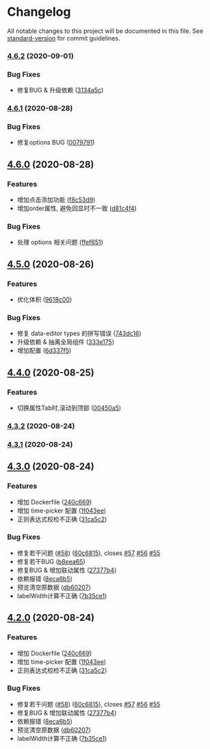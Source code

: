# Changelog

All notable changes to this project will be documented in this file. See [standard-version](https://github.com/conventional-changelog/standard-version) for commit guidelines.

### [4.6.2](https://github.com/dream2023/vue-ele-form-generator/compare/v4.6.1...v4.6.2) (2020-09-01)


### Bug Fixes

* 修复BUG & 升级依赖 ([3134a5c](https://github.com/dream2023/vue-ele-form-generator/commit/3134a5cc0608abe4b838dc94067564b79701e872))

### [4.6.1](https://github.com/dream2023/vue-ele-form-generator/compare/v4.6.0...v4.6.1) (2020-08-28)


### Bug Fixes

* 修复options BUG ([0079791](https://github.com/dream2023/vue-ele-form-generator/commit/00797910c57c669d6e2163d7317894e01fb28850))

## [4.6.0](https://github.com/dream2023/vue-ele-form-generator/compare/v4.5.0...v4.6.0) (2020-08-28)


### Features

* 增加点击添加功能 ([f8c53d9](https://github.com/dream2023/vue-ele-form-generator/commit/f8c53d9396e22dea7611cf3d13398bcbc4fac897))
* 增加order属性, 避免回显时不一致 ([d81c4f4](https://github.com/dream2023/vue-ele-form-generator/commit/d81c4f43050112bfd47f458b8fb160993a94b4b2))


### Bug Fixes

* 处理 options 相关问题 ([ffef651](https://github.com/dream2023/vue-ele-form-generator/commit/ffef651e571037b501ce801be9c47598037e1801))

## [4.5.0](https://github.com/dream2023/vue-ele-form-generator/compare/v4.4.0...v4.5.0) (2020-08-26)


### Features

* 优化体积 ([9618c00](https://github.com/dream2023/vue-ele-form-generator/commit/9618c0017eb5bfe7a0526d07a0ae7b5c4660960e))


### Bug Fixes

* 修复 data-editor types 的拼写错误 ([743dc16](https://github.com/dream2023/vue-ele-form-generator/commit/743dc16c45786104d7e5ac52c0771ae75e320bc3))
* 升级依赖 & 抽离全局组件 ([333e175](https://github.com/dream2023/vue-ele-form-generator/commit/333e175908ddf1c5339aca15dabc615d224cf247))
* 增加配置 ([6d337f5](https://github.com/dream2023/vue-ele-form-generator/commit/6d337f5494dc8281a59678aec01248e2785081e1))

## [4.4.0](https://github.com/dream2023/vue-ele-form-generator/compare/v4.3.2...v4.4.0) (2020-08-25)


### Features

* 切换属性Tab时,滚动到顶部 ([00450a5](https://github.com/dream2023/vue-ele-form-generator/commit/00450a59302134e0d3fa258434d501c1153ee8e3))

### [4.3.2](https://github.com/dream2023/vue-ele-form-generator/compare/v4.3.1...v4.3.2) (2020-08-24)

### [4.3.1](https://github.com/dream2023/vue-ele-form-generator/compare/v4.3.0...v4.3.1) (2020-08-24)

## [4.3.0](https://github.com/dream2023/vue-ele-form-generator/compare/v3.1.0...v4.3.0) (2020-08-24)


### Features

* 增加 Dockerfile ([240c669](https://github.com/dream2023/vue-ele-form-generator/commit/240c66998418bd0068e8c78e1b0b945245a4e37c))
* 增加 time-picker 配置 ([1f043ee](https://github.com/dream2023/vue-ele-form-generator/commit/1f043eec6d86709cedcbed33132abd4e08239051))
* 正则表达式校检不正确 ([31ca5c2](https://github.com/dream2023/vue-ele-form-generator/commit/31ca5c282d57692a5c89b90cef0a46d4666b9d2d))


### Bug Fixes

* 修复若干问题 ([#58](https://github.com/dream2023/vue-ele-form-generator/issues/58)) ([60c6815](https://github.com/dream2023/vue-ele-form-generator/commit/60c681569d842ff0027e0db75df9688441b2d7aa)), closes [#57](https://github.com/dream2023/vue-ele-form-generator/issues/57) [#56](https://github.com/dream2023/vue-ele-form-generator/issues/56) [#55](https://github.com/dream2023/vue-ele-form-generator/issues/55)
* 修复若干BUG ([b8eea65](https://github.com/dream2023/vue-ele-form-generator/commit/b8eea650a0f4b6a6335b392fe2d314d61f814e2b))
* 修复BUG & 增加联动属性 ([27377b4](https://github.com/dream2023/vue-ele-form-generator/commit/27377b47a483c4c4d83fe12ea15fcf153d09858e))
* 依赖报错 ([8eca6b5](https://github.com/dream2023/vue-ele-form-generator/commit/8eca6b50fad64d99ed61e312ba72ce3268e9382d))
* 预览清空原数据 ([db60207](https://github.com/dream2023/vue-ele-form-generator/commit/db602073f5fc93c67b6d31b13a39aa48888c76e9))
* labelWidth计算不正确 ([7b35ce1](https://github.com/dream2023/vue-ele-form-generator/commit/7b35ce1e67a2b908d2d3a4b4d3dc3a436e69a97e))

## [4.2.0](https://github.com/dream2023/vue-ele-form-generator/compare/v3.1.0...v4.2.0) (2020-08-24)


### Features

* 增加 Dockerfile ([240c669](https://github.com/dream2023/vue-ele-form-generator/commit/240c66998418bd0068e8c78e1b0b945245a4e37c))
* 增加 time-picker 配置 ([1f043ee](https://github.com/dream2023/vue-ele-form-generator/commit/1f043eec6d86709cedcbed33132abd4e08239051))
* 正则表达式校检不正确 ([31ca5c2](https://github.com/dream2023/vue-ele-form-generator/commit/31ca5c282d57692a5c89b90cef0a46d4666b9d2d))


### Bug Fixes

* 修复若干问题 ([#58](https://github.com/dream2023/vue-ele-form-generator/issues/58)) ([60c6815](https://github.com/dream2023/vue-ele-form-generator/commit/60c681569d842ff0027e0db75df9688441b2d7aa)), closes [#57](https://github.com/dream2023/vue-ele-form-generator/issues/57) [#56](https://github.com/dream2023/vue-ele-form-generator/issues/56) [#55](https://github.com/dream2023/vue-ele-form-generator/issues/55)
* 修复BUG & 增加联动属性 ([27377b4](https://github.com/dream2023/vue-ele-form-generator/commit/27377b47a483c4c4d83fe12ea15fcf153d09858e))
* 依赖报错 ([8eca6b5](https://github.com/dream2023/vue-ele-form-generator/commit/8eca6b50fad64d99ed61e312ba72ce3268e9382d))
* 预览清空原数据 ([db60207](https://github.com/dream2023/vue-ele-form-generator/commit/db602073f5fc93c67b6d31b13a39aa48888c76e9))
* labelWidth计算不正确 ([7b35ce1](https://github.com/dream2023/vue-ele-form-generator/commit/7b35ce1e67a2b908d2d3a4b4d3dc3a436e69a97e))
